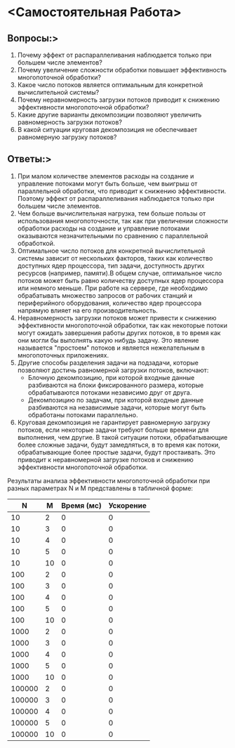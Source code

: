 # <Самостоятельная Работа>
## Вопросы:>
1. Почему эффект от распараллеливания наблюдается только при большем числе элементов?
2. Почему увеличение сложности обработки повышает эффективность многопоточной обработки?
3. Какое число потоков является оптимальным для конкретной вычислительной системы?
4. Почему неравномерность загрузки потоков приводит к снижению эффективности многопоточной обработки?
5. Какие другие варианты декомпозиции позволяют увеличить равномерность загрузки потоков?
6. В какой ситуации круговая декомпозиция не обеспечивает равномерную загрузку потоков?
## Ответы:>
1. При малом количестве элементов расходы на создание и управление потоками могут быть больше, чем выигрыш от параллельной обработки, что приводит к снижению эффективности. Поэтому эффект от распараллеливания наблюдается только при большем числе элементов.
2. Чем больше вычислительная нагрузка, тем больше пользы от использования многопоточности, так как при увеличении сложности обработки расходы на создание и управление потоками оказываются незначительными по сравнению с параллельной обработкой.
3. Оптимальное число потоков для конкретной вычислительной системы зависит от нескольких факторов, таких как количество доступных ядер процессора, тип задачи, доступность других ресурсов (например, памяти).В общем случае, оптимальное число потоков может быть равно количеству доступных ядер процессора или немного меньше. При работе на сервере, где необходимо обрабатывать множество запросов от рабочих станций и периферийного оборудования, количество ядер процессора напрямую влияет на его производительность.
4. Неравномерность загрузки потоков может привести к снижению эффективности многопоточной обработки, так как некоторые потоки могут ожидать завершения работы других потоков, в то время как они могли бы выполнять какую нибудь задачу. Это явление называется "простоем" потоков и является нежелательным в многопоточных приложениях.
5. Другие способы разделения задачи на подзадачи, которые позволяют достичь равномерной загрузки потоков, включают:
    - Блочную декомпозицию, при которой входные данные разбиваются на блоки фиксированного размера, которые обрабатываются потоками независимо друг от друга.
    - Декомпозицию по задачам, при которой входные данные разбиваются на независимые задачи, которые могут быть обработаны потоками параллельно.
6. Круговая декомпозиция не гарантирует равномерную загрузку потоков, если некоторые задачи требуют больше времени для выполнения, чем другие. В такой ситуации потоки, обрабатывающие более сложные задачи, будут замедляться, в то время как потоки, обрабатывающие более простые задачи, будут простаивать. Это приводит к неравномерной загрузке потоков и снижению эффективности многопоточной обработки.


Результаты анализа эффективности многопоточной обработки при разных параметрах N и M представлены в табличной форме:

| N      | M | Время (мс) | Ускорение |
|--------|---|------------|-----------|
| 10     | 2 | 0          | 0         |
| 10     | 3 | 0          | 0         |
| 10     | 4 | 0          | 0         |
| 10     | 5 | 0          | 0         |
| 10     | 10| 0          | 0         |
| 100    | 2 | 0          | 0         |
| 100    | 3 | 0          | 0         |
| 100    | 4 | 0          | 0         |
| 100    | 5 | 0          | 0         |
| 100    | 10| 0          | 0         |
| 1000   | 2 | 0          | 0         |
| 1000   | 3 | 0          | 0         |
| 1000   | 4 | 0          | 0         |
| 1000   | 5 | 0          | 0         |
| 1000   | 10| 0          | 0         |
| 100000 | 2 | 0          | 0         |
| 100000 | 3 | 0          | 0         |
| 100000 | 4 | 0          | 0         |
| 100000 | 5 | 0          | 0         |
| 100000 | 10| 0          | 0         |

